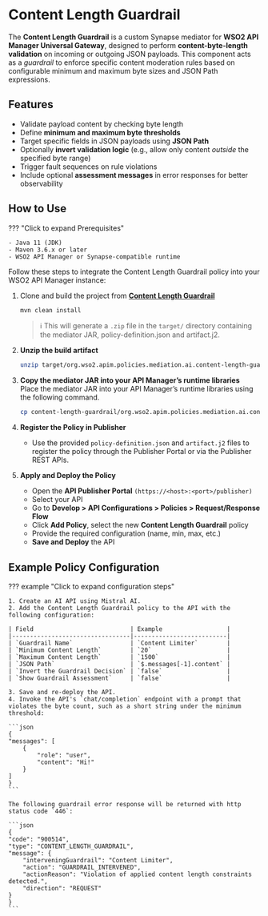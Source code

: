 # Content Length Guardrail

The **Content Length Guardrail** is a custom Synapse mediator for **WSO2 API Manager Universal Gateway**, designed to perform **content-byte-length validation** on incoming or outgoing JSON payloads. This component acts as a *guardrail* to enforce specific content moderation rules based on configurable minimum and maximum byte sizes and JSON Path expressions.

## Features

- Validate payload content by checking byte length
- Define **minimum and maximum byte thresholds**
- Target specific fields in JSON payloads using **JSON Path**
- Optionally **invert validation logic** (e.g., allow only content *outside* the specified byte range)
- Trigger fault sequences on rule violations
- Include optional **assessment messages** in error responses for better observability

## How to Use

??? "Click to expand Prerequisites"

    - Java 11 (JDK)
    - Maven 3.6.x or later
    - WSO2 API Manager or Synapse-compatible runtime

Follow these steps to integrate the Content Length Guardrail policy into your WSO2 API Manager instance:

1. Clone and build the project from [**Content Length Guardrail**](https://github.com/wso2-extensions/apim-policies/tree/main/mediation/ai/content-length-guardrail/universal-gw/content-length-guardrail)

    ```bash
    mvn clean install
    ```

    > ℹ️ This will generate a `.zip` file in the `target/` directory containing the mediator JAR, policy-definition.json and artifact.j2.

2. **Unzip the build artifact** 
   ```bash
   unzip target/org.wso2.apim.policies.mediation.ai.content-length-guardrail-<version>-distribution.zip -d content-length-guardrail
   ```

3. **Copy the mediator JAR into your API Manager’s runtime libraries**  
   Place the mediator JAR into your API Manager’s runtime libraries using the following command.

   ```bash
   cp content-length-guardrail/org.wso2.apim.policies.mediation.ai.content-length-guardrail-<version>.jar $APIM_HOME/repository/components/lib/
   ```

4. **Register the Policy in Publisher**  
    - Use the provided `policy-definition.json` and `artifact.j2` files to register the policy through the Publisher Portal or via the Publisher REST APIs.

5. **Apply and Deploy the Policy**
   - Open the **API Publisher Portal** `(https://<host>:<port>/publisher)`
   - Select your API
   - Go to **Develop > API Configurations > Policies > Request/Response Flow**
   - Click **Add Policy**, select the new **Content Length Guardrail** policy
   - Provide the required configuration (name, min, max, etc.)
   - **Save and Deploy** the API

## Example Policy Configuration
??? example "Click to expand configuration steps"

    1. Create an AI API using Mistral AI.
    2. Add the Content Length Guardrail policy to the API with the following configuration:

    | Field                           | Example                  |
    |---------------------------------|--------------------------|
    | `Guardrail Name`                | `Content Limiter`        |
    | `Minimum Content Length`        | `20`                     |
    | `Maximum Content Length`        | `1500`                   |
    | `JSON Path`                     | `$.messages[-1].content` |
    | `Invert the Guardrail Decision` | `false`                  |
    | `Show Guardrail Assessment`     | `false`                  |

    3. Save and re-deploy the API.
    4. Invoke the API's `chat/completion` endpoint with a prompt that violates the byte count, such as a short string under the minimum threshold:

    ```json
    {
    "messages": [
        {
            "role": "user",
            "content": "Hi!"
        }
    ]
    }
    ```

    The following guardrail error response will be returned with http status code `446`:

    ```json
    {
    "code": "900514",
    "type": "CONTENT_LENGTH_GUARDRAIL",
    "message": {
        "interveningGuardrail": "Content Limiter",
        "action": "GUARDRAIL_INTERVENED",
        "actionReason": "Violation of applied content length constraints detected.",
        "direction": "REQUEST"
    }
    }
    ```
